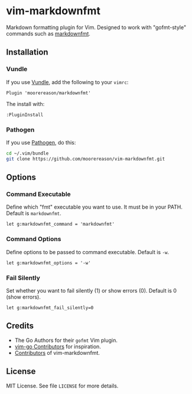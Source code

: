 vim-markdownfmt
===============

Markdown formatting plugin for Vim.  Designed to work with "gofmt-style"
commands such as [markdownfmt](https://github.com/shurcooL/markdownfmt).

<!-- and [mdfmt](https://github.com/moorereason/mdfmt). -->

Installation
------------

### Vundle

If you use [Vundle](https://github.com/gmarik/vundle), add the following to your `vimrc`:

```vim
Plugin 'moorereason/markdownfmt'
```

The install with:

```vim
:PluginInstall
```

### Pathogen

If you use [Pathogen](https://github.com/tpope/vim-pathogen), do this:

```sh
cd ~/.vim/bundle
git clone https://github.com/moorereason/vim-markdownfmt.git
```

## Options

### Command Executable

Define which "fmt" executable you want to use.  It must be in your PATH.
Default is `markdownfmt`.

```vim
let g:markdownfmt_command = 'markdownfmt'
```

### Command Options

Define options to be passed to command executable.  Default is `-w`.

```vim
let g:markdownfmt_options = '-w'
```

### Fail Silently

Set whether you want to fail silently (1) or show errors (0).
Default is 0 (show errors).

```vim
let g:markdownfmt_fail_silently=0
```

## Credits

* The Go Authors for their `gofmt` Vim plugin.
* [vim-go Contributors](https://github.com/fatih/vim-go/graphs/contributors) for inspiration.
* [Contributors](https://github.com/moorereason/vim-markdownfmt/graphs/contributors) of vim-markdownfmt.

## License

MIT License.  See file `LICENSE` for more details.
